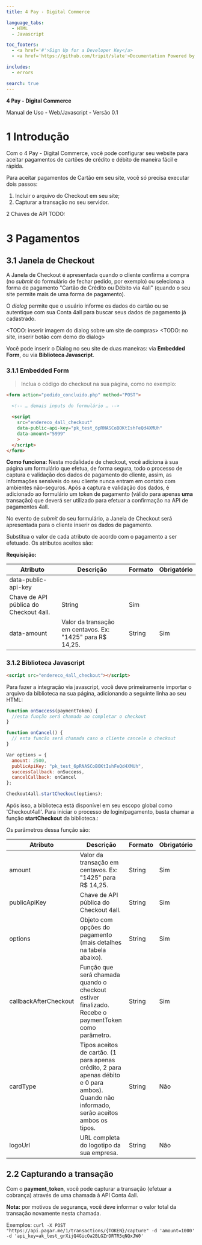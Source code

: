 ```yaml
---
title: 4 Pay - Digital Commerce

language_tabs:
  - HTML
  - Javascript

toc_footers:
  - <a href='#'>Sign Up for a Developer Key</a>
  - <a href='https://github.com/tripit/slate'>Documentation Powered by Slate</a>

includes:
  - errors

search: true
---
```


**4 Pay - Digital Commerce**

Manual de Uso - Web/Javascript - Versão 0.1

# 1 Introdução

Com o 4 Pay - Digital Commerce, você pode configurar seu website para aceitar pagamentos de cartões de crédito e débito de maneira fácil e rápida.

Para aceitar pagamentos de Cartão em seu site, você só precisa executar dois passos:

 1. Incluir o arquivo do Checkout em seu site;
 2. Capturar a transação no seu servidor.

2 Chaves de API
TODO: <Colocar procedimento de como obter as chaves no Portal do EC>

# 3 Pagamentos
## 3.1 Janela de Checkout
A Janela de Checkout é apresentada quando o cliente confirma a compra (no *submit* do formulário de fechar pedido, por exemplo) ou seleciona a forma de pagamento "Cartão de Crédito ou Débito via 4all" (quando o seu site permite mais de uma forma de pagamento). 

O *dialog* permite que o usuário informe os dados do cartão ou se autentique com sua Conta 4all para buscar seus dados de pagamento já cadastrado. 

<TODO: inserir imagem do dialog sobre um site de compras>
<TODO: no site, inserir botão com demo do dialog>

Você pode inserir o Dialog no seu site de duas maneiras: via **Embedded Form**, ou via **Biblioteca Javascript**.

### 3.1.1 Embedded Form

> Inclua o código do checkout na sua página, como no exemplo:

```HTML
<form action="pedido_concluido.php" method="POST">

  <!-- … demais inputs do formulário … -->
  
  <script
    src="endereco_4all_checkout"
    data-public-api-key="pk_test_6pRNASCoBOKtIshFeQd4XMUh"
    data-amount="5999"
    >
  </script>
</form>
```

**Como funciona:** Nesta modalidade de checkout, você adiciona à sua página um formulário que efetua, de forma segura, todo o processo de captura e validação dos dados de pagamento do cliente, assim, as informações sensíveis do seu cliente nunca entram em contato com ambientes não-seguros. Após a captura e validação dos dados, é adicionado ao formulário um token de pagamento (válido para apenas **uma** transação) que deverá ser utilizado para efetuar a confirmação na API de pagamentos 4all.

No evento de *submit* do seu formulário, a Janela de Checkout será apresentada para o cliente inserir os dados de pagamento.

Substitua o valor de cada atributo de acordo com o pagamento a ser efetuado. Os atributos aceitos são:


**Requisição:**

Atributo    |Descrição  |Formato    |Obrigatório 
------------|-----------|-----------|--------------
data-public-api-key|
Chave de API pública do Checkout 4all.|String|Sim
data-amount|Valor da transação em centavos. Ex: "1425" para R$ 14,25.|String|Sim

### 3.1.2 Biblioteca Javascript

```HTML
<script src="endereco_4all_checkout"></script>
```
Para fazer a integração via javascript, você deve primeiramente importar o arquivo da biblioteca na sua página, adicionando a seguinte linha ao seu HTML:

```Javascript
function onSuccess(paymentToken) {
  //esta função será chamada ao completar o checkout
}

function onCancel() {
  // esta funcão será chamada caso o cliente cancele o checkout
}

Var options = {
  amount: 2500,
  publicApiKey: "pk_test_6pRNASCoBOKtIshFeQd4XMUh",
  successCallback: onSuccess,
  cancelCallback: onCancel
};

Checkout4all.startCheckout(options);
```

Após isso, a biblioteca está disponível em seu escopo global como 'Checkout4all'. Para iniciar o processo de login/pagamento, basta chamar a função **startCheckout** da biblioteca.:

Os parâmetros dessa função são:

Atributo    |Descrição  |Formato    |Obrigatório 
------------|-----------|-----------|--------------
amount|Valor da transação em centavos. Ex: "1425" para R$ 14,25.|String|Sim
publicApiKey|Chave de API pública do Checkout 4all.|String|Sim
options|Objeto com opções do pagamento (mais detalhes na tabela abaixo).|String|Sim
callbackAfterCheckout|Função que será chamada quando o checkout estiver finalizado. Recebe o paymentToken como parâmetro.|String|Sim
cardType|Tipos aceitos de cartão. (1 para apenas crédito, 2 para apenas débito e 0 para ambos). Quando não informado, serão aceitos ambos os tipos.|String|Não
logoUrl|URL completa do logotipo da sua empresa.|String|Não

## 2.2 Capturando a transação

Com o **payment_token**, você pode capturar a transação (efetuar a cobrança) através de uma chamada à API Conta 4all.

**Nota:** por motivos de segurança, você deve informar o valor total da transação novamente nesta chamada.

Exemplos:
`
curl -X POST "https://api.pagar.me/1/transactions/{TOKEN}/capture"
  -d 'amount=1000'
  -d 'api_key=ak_test_grXijQ4GicOa2BLGZrDRTR5qNQxJW0'
`
